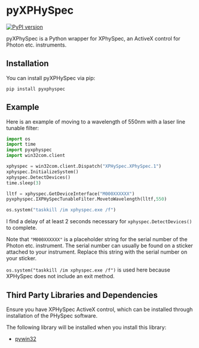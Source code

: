 # pyXPHySpec

[![PyPI version](https://badge.fury.io/py/pyxphyspec.svg)](https://pypi.org/project/pyxphyspec/)

pyXPhySpec is a Python wrapper for XPhySpec, an ActiveX control for Photon etc. instruments.

## Installation
You can install pyXPHySpec via pip:

```
pip install pyxphyspec
```

## Example
Here is an example of moving to a wavelength of 550nm with a laser line tunable filter:

```python
import os
import time
import pyxphyspec
import win32com.client

xphyspec = win32com.client.Dispatch("XPHySpec.XPhySpec.1")
xphyspec.InitializeSystem()
xphyspec.DetectDevices()
time.sleep(3)

lltf = xphyspec.GetDeviceInterface("M000XXXXXX")
pyxphyspec.IXPHySpecTunableFilter.MovetoWavelength(lltf,550)

os.system("taskkill /im xphyspec.exe /f")
```
I find a delay of at least 2 seconds necessary for `xphyspec.DetectDevices()` to complete.

Note that `"M000XXXXXX"` is a placeholder string for the serial number of the Photon etc. instrument. The serial number can usually be found on a sticker attached to your instrument. Replace this string with the serial number on your sticker.

`os.system("taskkill /im xphyspec.exe /f")` is used here because XPHySpec does not include an exit method.

## Third Party Libraries and Dependencies

Ensure you have XPHySpec ActiveX control, which can be installed through installation of the PHySpec software.

The following library will be installed when you install this library:
* [pywin32](https://github.com/mhammond/pywin32)
